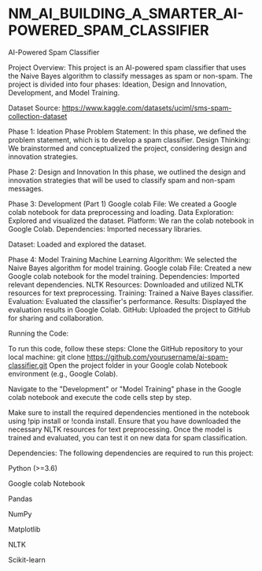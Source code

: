 # NM_AI_BUILDING_A_SMARTER_AI-POWERED_SPAM_CLASSIFIER
AI-Powered Spam Classifier

Project Overview: This project is an AI-powered spam classifier that uses the Naive Bayes algorithm to classify messages as spam or non-spam. The project is divided into four phases: Ideation, Design and Innovation, Development, and Model Training.

Dataset Source: https://www.kaggle.com/datasets/uciml/sms-spam-collection-dataset

Phase 1: Ideation Phase Problem Statement: In this phase, we defined the problem statement, which is to develop a spam classifier. Design Thinking: We brainstormed and conceptualized the project, considering design and innovation strategies.

Phase 2: Design and Innovation In this phase, we outlined the design and innovation strategies that will be used to classify spam and non-spam messages.

Phase 3: Development (Part 1) Google colab File: We created a Google colab notebook for data preprocessing and loading. Data Exploration: Explored and visualized the dataset. Platform: We ran the colab notebook in Google Colab. Dependencies: Imported necessary libraries.

Dataset: Loaded and explored the dataset.

Phase 4: Model Training Machine Learning Algorithm: We selected the Naive Bayes algorithm for model training. Google colab File: Created a new Google colab notebook for the model training. Dependencies: Imported relevant dependencies. NLTK Resources: Downloaded and utilized NLTK resources for text preprocessing. Training: Trained a Naive Bayes classifier. Evaluation: Evaluated the classifier's performance. Results: Displayed the evaluation results in Google Colab. GitHub: Uploaded the project to GitHub for sharing and collaboration.

Running the Code:

To run this code, follow these steps: Clone the GitHub repository to your local machine: git clone https://github.com/yourusername/ai-spam-classifier.git Open the project folder in your Google colab Notebook environment (e.g., Google Colab).

Navigate to the "Development" or "Model Training" phase in the Google colab notebook and execute the code cells step by step.

Make sure to install the required dependencies mentioned in the notebook using !pip install or !conda install. Ensure that you have downloaded the necessary NLTK resources for text preprocessing. Once the model is trained and evaluated, you can test it on new data for spam classification.

Dependencies: The following dependencies are required to run this project:

Python (>=3.6)

Google colab Notebook

Pandas

NumPy

Matplotlib

NLTK 

Scikit-learn
